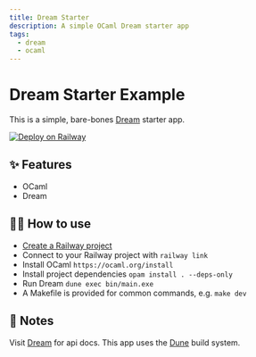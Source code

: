 ```yaml
---
title: Dream Starter
description: A simple OCaml Dream starter app
tags:
  - dream
  - ocaml
---
```


# Dream Starter Example

This is a simple, bare-bones [Dream](https://aantron.github.io/dream/) starter app. 

[![Deploy on Railway](https://railway.app/button.svg)](#)

## ✨ Features

- OCaml
- Dream

## 💁‍♀️ How to use

- [Create a Railway project](https://railway.app/project?plugins=dream)
- Connect to your Railway project with `railway link`
- Install OCaml `https://ocaml.org/install`
- Install project dependencies `opam install . --deps-only`
- Run Dream `dune exec bin/main.exe`
- A Makefile is provided for common commands, e.g. `make dev`

## 📝 Notes

Visit [Dream](https://aantron.github.io/dream/) for api docs.
This app uses the [Dune](https://dune.build/) build system.